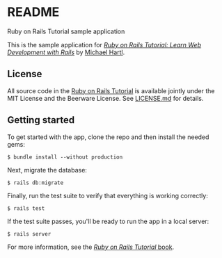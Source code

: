 # README

Ruby on Rails Tutorial sample application
 
 This is the sample application for
 [*Ruby on Rails Tutorial:
 Learn Web Development with Rails*](http://www.railstutorial.org/)
 by [Michael Hartl](http://www.michaelhartl.com/).
 
 ## License
 
 All source code in the [Ruby on Rails Tutorial](http://railstutorial.org/)
 is available jointly under the MIT License and the Beerware License. See
 [LICENSE.md](LICENSE.md) for details.
 
 ## Getting started
 
 To get started with the app, clone the repo and then install the needed gems:
 
 ```
 $ bundle install --without production
 ```
 
 Next, migrate the database:
 
 ```
 $ rails db:migrate
 ```
 
 Finally, run the test suite to verify that everything is working correctly:
 
 ```
 $ rails test
 ```
 
 If the test suite passes, you'll be ready to run the app in a local server:
 
 ```
 $ rails server
 ```
 
 For more information, see the
 [*Ruby on Rails Tutorial* book](http://www.railstutorial.org/book).